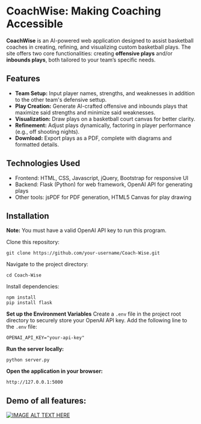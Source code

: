 # CoachWise: Making Coaching Accessible
**CoachWise** is an AI-powered web application designed to assist basketball coaches in creating, refining, and visualizing custom basketball plays. The site offers two core functionalities: creating **offensive plays** and/or **inbounds plays**, both tailored to your team’s specific needs.


## Features
* **Team Setup:** Input player names, strengths, and weaknesses in addition to the other team's defensive settup.
* **Play Creation:** Generate AI-crafted offensive and inbounds plays that maximize said strengths and minimize said weaknesses.
* **Visualization:**  Draw plays on a basketball court canvas for better clarity.
* **Refinement:** Adjust plays dynamically, factoring in player performance (e.g., off shooting nights).
* **Download:** Export plays as a PDF, complete with diagrams and formatted details.

## Technologies Used
* Frontend: HTML, CSS, Javascript, jQuery, Bootstrap for responsive UI
* Backend: Flask (Python) for web framework, OpenAI API for generating plays
* Other tools: jsPDF for PDF generation, HTML5 Canvas for play drawing

## Installation
**Note:** You must have a valid OpenAI API key to run this program.

Clone this repository:
```
git clone https://github.com/your-username/Coach-Wise.git
```
Navigate to the project directory:
```
cd Coach-Wise
```
Install dependencies:
```
npm install
pip install flask
```
**Set up the Environment Variables**
Create a ``.env`` file in the project root directory to securely store your OpenAI API key. Add the following line to the ``.env`` file:
```
OPENAI_API_KEY="your-api-key"
```
**Run the server locally:**
```
python server.py
```
**Open the application in your browser:** 
```
http://127.0.0.1:5000
```

## Demo of all features:
[![IMAGE ALT TEXT HERE](https://img.youtube.com/vi/Xi0elcormQA/0.jpg)](https://www.youtube.com/watch?v=Xi0elcormQA)



